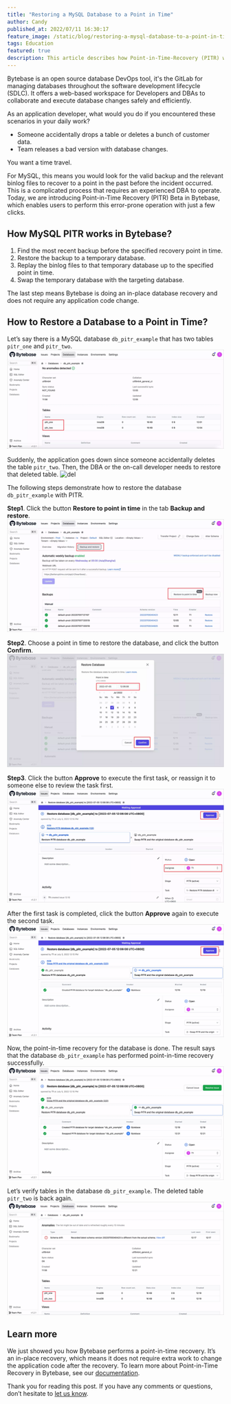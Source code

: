 ```yaml
---
title: "Restoring a MySQL Database to a Point in Time"
author: Candy
published_at: 2022/07/11 16:30:17
feature_image: /static/blog/restoring-a-mysql-database-to-a-point-in-time/pitr-cover.webp
tags: Education
featured: true
description: This article describes how Point-in-Time-Recovery (PITR) works in Bytebase and the steps to restore a database using this feature.
---
```


Bytebase is an open source database DevOps tool, it's the GitLab for managing databases throughout the software development lifecycle (SDLC). It offers a web-based workspace for Developers and DBAs to collaborate and execute database changes safely and efficiently. 

As an application developer, what would you do if you encountered these scenarios in your daily work?
* Someone accidentally drops a table or deletes a bunch of customer data.
* Team releases a bad version with database changes.

You want a time travel. 

For MySQL, this means you would look for the valid backup and the relevant binlog files to recover to a point in the past before the incident occurred. This is a complicated process that requires an experienced DBA to operate. Today, we are introducing Point-in-Time Recovery (PITR) Beta in Bytebase, which enables users to perform this error-prone operation with just a few clicks.

## How MySQL PITR works in Bytebase?

1. Find the most recent backup before the specified recovery point in time.
2. Restore the backup to a temporary database.
3. Replay the binlog files to that temporary database up to the specified point in time.
4. Swap the temporary database with the targeting database.

The last step means Bytebase is doing an in-place database recovery and does not require any application code change.

## How to Restore a Database to a Point in Time?

Let’s say there is a MySQL database `db_pitr_example` that has two tables `pitr_one` and `pitr_two`. 
![original](/static/blog/restoring-a-mysql-database-to-a-point-in-time/original.webp)

Suddenly, the application goes down since someone accidentally deletes the table `pitr_two`. Then, the DBA or the on-call developer needs to restore that deleted table.
![del](/static/blog/restoring-a-mysql-database-to-a-point-in-time/del.webp)

The following steps demonstrate how to restore the database `db_pitr_example` with PITR.

**Step1**. Click the button **Restore to point in time** in the tab **Backup and restore**.
![pitr-step1](/static/blog/restoring-a-mysql-database-to-a-point-in-time/pitr-step1.webp)

**Step2**. Choose a point in time to restore the database, and click the button **Confirm**.
![pitr-step2](/static/blog/restoring-a-mysql-database-to-a-point-in-time/pitr-step2.webp)

**Step3**. Click the button **Approve** to execute the first task, or reassign it to someone else to review the task first. 
![pitr-step3](/static/blog/restoring-a-mysql-database-to-a-point-in-time/pitr-step3.webp)

After the first task is completed, click the button **Approve** again to execute the second task. 
![pitr-step4](/static/blog/restoring-a-mysql-database-to-a-point-in-time/pitr-step4.webp)

Now, the point-in-time recovery for the database is done. The result says that the database `db_pitr_example` has performed point-in-time recovery successfully.
![result](/static/blog/restoring-a-mysql-database-to-a-point-in-time/result.webp)

Let’s verify tables in the database `db_pitr_example`. The deleted table `pitr_two` is back again.
![verify](/static/blog/restoring-a-mysql-database-to-a-point-in-time/verify.webp)

## Learn more

We just showed you how Bytebase performs a point-in-time recovery. It’s an in-place recovery, which means it does not require extra work to change the application code after the recovery. To learn more about Point-in-Time Recovery in Bytebase, see our [documentation](/docs/operating/disaster-recovery.md).

Thank you for reading this post. If you have any comments or questions, don’t hesitate to [let us know](https://github.com/bytebase/bytebase/issues).
